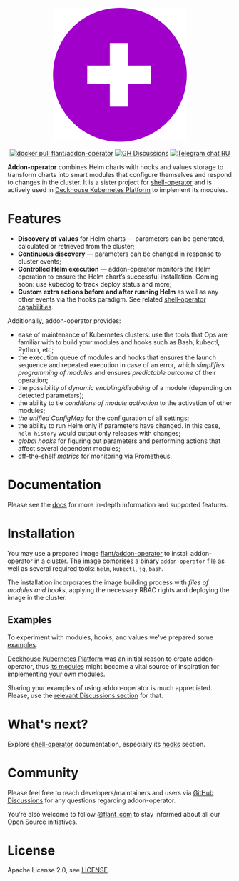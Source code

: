 <p align="center">
<img src="docs/src/image/logo-addon-operator-small.png" alt="addon-operator logo" />
</p>

<p align="center">
<a href="https://hub.docker.com/r/flant/addon-operator"><img src="https://img.shields.io/badge/docker-latest-2496ed.svg?logo=docker" alt="docker pull flant/addon-operator"/></a>
<a href="https://github.com/flant/addon-operator/discussions"><img src="https://img.shields.io/badge/GitHub-discussions-brightgreen" alt="GH Discussions"/></a>
<a href="https://t.me/kubeoperator"><img src="https://img.shields.io/badge/telegram-RU%20chat-179cde.svg?logo=telegram" alt="Telegram chat RU"/></a>
</p>

**Addon-operator** combines Helm charts with hooks and values storage to transform charts into smart modules that configure themselves and respond to changes in the cluster. It is a sister project for [shell-operator](https://github.com/flant/shell-operator) and is actively used in [Deckhouse Kubernetes Platform](https://github.com/deckhouse/deckhouse) to implement its modules.

# Features

- **Discovery of values** for Helm charts — parameters can be generated, calculated or retrieved from the cluster;
- **Continuous discovery** — parameters can be changed in response to cluster events;
- **Controlled Helm execution** — addon-operator monitors the Helm operation to ensure the Helm chart’s successful installation. Coming soon: use kubedog to track deploy status and more;
- **Custom extra actions before and after running Helm** as well as any other events via the hooks paradigm. See related [shell-operator capabilities](https://github.com/flant/shell-operator/blob/master/HOOKS.md).

Additionally, addon-operator provides:

- ease of maintenance of Kubernetes clusters: use the tools that Ops are familiar with to build your modules and hooks such as Bash, kubectl, Python, etc;
- the execution queue of modules and hooks that ensures the launch sequence and repeated execution in case of an error, which *simplifies programming of modules* and ensures *predictable outcome* of their operation;
- the possibility of *dynamic enabling/disabling* of a module (depending on detected parameters);
- the ability to tie *conditions of module activation* to the activation of other modules;
- *the unified ConfigMap* for the configuration of all settings;
- the ability to run Helm only if parameters have changed. In this case, `helm history` would output only releases with changes;
- *global hooks* for figuring out parameters and performing actions that affect several dependent modules;
- off-the-shelf *metrics* for monitoring via Prometheus.

# Documentation

Please see the [docs](https://flant.github.io/addon-operator/) for more in-depth information and supported features.

# Installation

You may use a prepared image [flant/addon-operator](https://hub.docker.com/r/flant/addon-operator) to install addon-operator in a cluster. The image comprises a binary `addon-operator` file as well as several required tools: `helm`, `kubectl`, `jq`, `bash`.

The installation incorporates the image building process with *files of modules and hooks*, applying the necessary RBAC rights and deploying the image in the cluster.

## Examples

To experiment with modules, hooks, and values we've prepared some [examples](/examples).

[Deckhouse Kubernetes Platform](https://deckhouse.io/) was an initial reason to create addon-operator, thus [its modules](https://github.com/deckhouse/deckhouse/tree/main/modules) might become a vital source of inspiration for implementing your own modules.

Sharing your examples of using addon-operator is much appreciated. Please, use the [relevant Discussions section](https://github.com/flant/addon-operator/discussions/categories/show-and-tell) for that.

# What's next?

Explore [shell-operator](https://github.com/flant/shell-operator) documentation, especially its [hooks](https://github.com/flant/shell-operator/blob/main/docs/src/HOOKS.md) section.

# Community

Please feel free to reach developers/maintainers and users via [GitHub Discussions](https://github.com/flant/addon-operator/discussions) for any questions regarding addon-operator.

You're also welcome to follow [@flant_com](https://twitter.com/flant_com) to stay informed about all our Open Source initiatives.

# License

Apache License 2.0, see [LICENSE](LICENSE).
